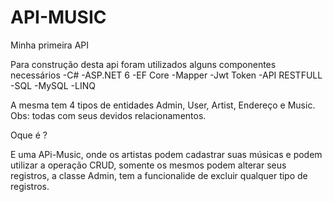 # API-MUSIC
Minha primeira API

Para construção desta api foram utilizados alguns componentes necessários 
-C#
-ASP.NET 6
-EF Core
-Mapper
-Jwt Token
-API RESTFULL
-SQL 
-MySQL
-LINQ

A mesma tem 4 tipos de entidades Admin, User, Artist, Endereço e Music.
Obs: todas com seus devidos relacionamentos.

Oque é ?

E uma APi-Music, onde os artistas podem cadastrar suas músicas e podem utilizar a operação CRUD, somente os mesmos podem alterar seus registros, a 
classe Admin, tem a funcionalide de excluir qualquer tipo de registros.
